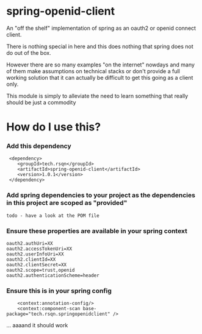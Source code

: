 # spring-openid-client
An "off the shelf" implementation of spring as an oauth2 or openid connect client.

There is nothing special in here and this does nothing that spring does not do out of the box.

However there are so many examples "on the internet" nowdays and many of them make assumptions on technical stacks or don't provide a full working
solution that it can actually be difficult to get this going as a client only.

This module is simply to alleviate the need to learn something that really should be just a commodity


How do I use this?
==================

### Add this dependency
```
 <dependency>
    <groupId>tech.rsqn</groupId>
    <artifactId>spring-openid-client</artifactId>
    <version>1.0.1</version>
 </dependency>
```

### Add spring dependencies to your project as the dependencies in this project are scoped as "provided"
```
todo - have a look at the POM file
```

### Ensure these properties are available in your spring context
```
oauth2.authUri=XX
oauth2.accessTokenUri=XX
oauth2.userInfoUri=XX
oauth2.clientId=XX
oauth2.clientSecret=XX
oauth2.scope=trust,openid
oauth2.authenticationScheme=header
```

### Ensure this is in your spring config
```
    <context:annotation-config/>
    <context:component-scan base-package="tech.rsqn.springopenidclient" />
```

... aaaand it should work